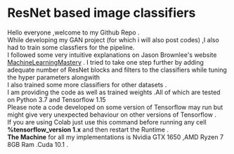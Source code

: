 # ResNet based image classifiers 
Hello everyone ,welcome to my Github Repo . <br/>
While developing my GAN project (for which i will also post codes) ,I also had to train some classfiers for the pipeline. <br/>
I followed some very intuitive explanations on Jason Brownlee's website [MachineLearningMastery](https://machinelearningmastery.com/) .
I tried to take one step further by adding adequate number of ResNet blocks and filters to the classifiers while tuning the hyper parameters alongwith <br/>
I also trained some more classifiers for other datasets .<br/>
I am providing the code as well as trained weights .All of which are tested on Python 3.7 and Tensorflow 1.15 <br/>
Please note a code developed on some version of Tensorflow may run but might give very unexpected behaviour on other versions of Tensorflow .<br/>
If you are using Colab just use this command before running any cell **%tensorflow_version 1.x** and then restart the Runtime .<br/>
**The Machine** for all my implementations is Nvidia GTX 1650 ,AMD Ryzen 7 8GB Ram .Cuda 10.1 .<br/>
